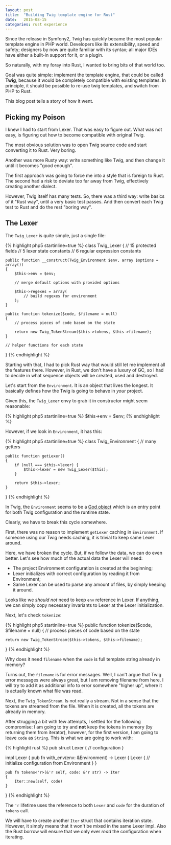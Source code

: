 ```yaml
---
layout: post
title:  "Building Twig template engine for Rust"
date:   2015-08-15
categories: rust experience
---
```

Since the release in Symfony2, Twig has quickly became the most popular
template engine in PHP world. Developers like its extensibility,
speed and safety; designers by now are quite familiar with its syntax;
all major IDEs have either a built-in support for it, or a plugin.

So naturally, with my foray into Rust, I wanted to bring bits of that
world too.

Goal was quite simple: implement the template engine, that could be
called __Twig__, because it would be completely compatible with existing
templates. In principle, it should be possible to re-use twig templates,
and switch from PHP to Rust.

This blog post tells a story of how it went.

## Picking my Poison

I knew I had to start from Lexer. That was easy to figure out. What was not
easy, is figuring out how to become compatible with original Twig.

The most obvious solution was to open Twig source code and start converting
it to Rust. Very boring.

Another was more Rusty way: write something like Twig, and then change it until
it becomes "good enough".

The first approach was going to force me into a style that is foreign to Rust.
The second had a risk to deviate too far away from Twig, effectively creating
another dialect.

However, Twig itself has many tests. So, there was a third way: write basics
of it "Rust way", until a very basic test passes. And then convert each Twig
test to Rust and do the rest "boring way".

## The Lexer

The `Twig_Lexer` is quite simple, just a single file:

{% highlight php5 startinline=true %}
class Twig_Lexer
{
    // 15 protected fields
    // 5 lexer state constants
    // 6 regular expression constants

    public function __construct(Twig_Environment $env, array $options = array())
    {
        $this->env = $env;

        // merge default options with provided options

        $this->regexes = array(
            // build regexes for environment
        );
    }

    public function tokenize($code, $filename = null)
    {
        // process pieces of code based on the state

        return new Twig_TokenStream($this->tokens, $this->filename);
    }

    // helper functions for each state
}
{% endhighlight %}

Starting with that, I had to pick Rust way that would still let me implement
all the features there. However, in Rust, we don't have a luxury of GC, so I
had to decide in what sequence objects will be created, used and destroyed.

Let's start from the `Environment`. It is an object that lives the longest.
It basically defines how the Twig is going to behave in _your_ project.

Given this, the `Twig_Lexer` envy to grab it in constructor might seem
reasonable:

{% highlight php5 startinline=true %}
$this->env = $env;
{% endhighlight %}

However, if we look in `Environment`, it has this:

{% highlight php5 startinline=true %}
class Twig_Environment
{
    // many getters

    public function getLexer()
    {
        if (null === $this->lexer) {
            $this->lexer = new Twig_Lexer($this);
        }

        return $this->lexer;
    }
}
{% endhighlight %}

In Twig, the `Environment` seems to be a [God object][god-object] which is an
entry point for both Twig configuration and the runtime state.

Clearly, we have to break this cycle somewhere.

First, there was no reason to implement `getLexer` caching in `Environment`.
If someone using our Twig needs caching, it is trivial to keep same
Lexer around.

Here, we have broken the cycle. But, if we follow the data, we can do even
better. Let's see how much of the actual data the Lexer will need:

- The project Environment configuration is created at the beginning;
- Lexer initializes with correct configuration by reading it from Environment;
- Same Lexer can be used to parse any amount of files, by simply keeping it
around.

Looks like we _should not_ need to keep `env` reference in Lexer. If anything,
we can simply copy necessary invariants to Lexer at the Lexer initialization.

Next, let's check `tokenize`:

{% highlight php5 startinline=true %}
public function tokenize($code, $filename = null)
{
    // process pieces of code based on the state

    return new Twig_TokenStream($this->tokens, $this->filename);
}
{% endhighlight %}

Why does it need `filename` when the `code` is full template string already
in memory?

Turns out, the `filename` is for error messages. Well, I can't argue that
Twig error messages were always great, but I am removing filename from here.
I will try to add it as additional info to error somewhere "higher up", where
it is actually known what file was read.

Next, the `Twig_TokenStream`. Is not really a stream. Not in a sense that
the tokens are streamed from the file. When it is created, all the tokens
are already in memory.

After strugging a bit with few attempts, I settled for the following compromise:
I am going to try and __not__ keep the tokens in memory (by returning them from
iterator), however, for the first version, I am going to leave `code` as
`String`. This is what we are going to work with:

{% highlight rust %}
pub struct Lexer {
    // configuration
}

impl Lexer {
    pub fn with_env(env: &Environment) -> Lexer {
        Lexer {
            // initialize configuration from Environment
        }
    }

    pub fn tokens<'r>(&'r self, code: &'r str) -> Iter
    {
        Iter::new(self, code)
    }
}
{% endhighlight %}

The `'r` lifetime uses the reference to both `Lexer` and `code` for the
duration of `tokens` call.

We will have to create another `Iter` struct that contains iteration state.
However, it simply means that it won't be mixed in the same Lexer impl.
Also the Rust borrow will ensure that we only ever _read_ the configuration when
iterating.

[god-object]: https://en.wikipedia.org/wiki/God_object
